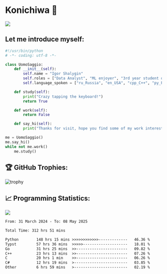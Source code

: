 # Konichiwa 👋
![](https://komarev.com/ghpvc/?username=IgorFandre&color=brightgreen)

## Let me introduce myself:
```py
#!/usr/bin/python
# -*- coding: utf-8 -*-

class UomoSaggio:
    def __init__(self):
        self.name = "Igor Shalygin"
        self.roles = ["Data Analyst", "ML enjoyer", "3rd year student of MIPT"]
        self.language_spoken = ["ru_Russia", "en_USA", "cpp_C++", "py_Python", "go_Golang"]

    def study(self):
        print("Crazy tapping the keyboard!")
        return True

    def work(self):
        return False

    def say_hi(self):
        print("Thanks for visit, hope you find some of my work interesting.")

me = UomoSaggio()
me.say_hi()
while not me.work()
    me.study()
```

## 🏆 GitHub Trophies:
![trophy](https://github-profile-trophy.vercel.app/?username=IgorFandre&title=MultiLanguage,Repositories,Commits,Experience,PullRequest,Reviews)

## 📈 Programming Statistics:

![](https://github-profile-summary-cards.vercel.app/api/cards/profile-details?username=IgorFandre&theme=solarized_dark)

<!--START_SECTION:waka-->

```txt
From: 31 March 2024 - To: 08 May 2025

Total Time: 312 hrs 51 mins

Python        148 hrs 15 mins >>>>>>>>>>>>-------------   46.36 %
Typst         57 hrs 36 mins  >>>>>--------------------   18.01 %
Go            31 hrs 25 mins  >>-----------------------   09.82 %
C++           23 hrs 13 mins  >>-----------------------   07.26 %
C             20 hrs 1 min    >>-----------------------   06.26 %
C#            12 hrs 19 mins  >------------------------   03.85 %
Other         6 hrs 59 mins   >------------------------   02.19 %
```

<!--END_SECTION:waka-->
